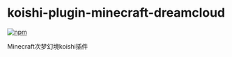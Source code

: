 # koishi-plugin-minecraft-dreamcloud

[![npm](https://img.shields.io/npm/v/koishi-plugin-minecraft-dreamcloud?style=flat-square)](https://www.npmjs.com/package/koishi-plugin-minecraft-dreamcloud)

Minecraft次梦幻境koishi插件
